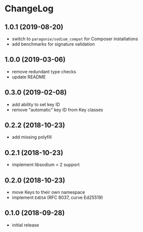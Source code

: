 # ChangeLog

## 1.0.1 (2019-08-20)
- switch to `paragonie/sodium_compat` for Composer installations
- add benchmarks for signature validation

## 1.0.0 (2019-03-06)
- remove redundant type checks
- update README

## 0.3.0 (2019-02-08)
- add ability to set key ID
- remove "automatic" key ID from Key classes

## 0.2.2 (2018-10-23)
- add missing polyfill

## 0.2.1 (2018-10-23)
- implement libsodium < 2 support

## 0.2.0 (2018-10-23)
- move Keys to their own namespace
- implement `EdDSA` (RFC 8037, curve Ed25519)

## 0.1.0 (2018-09-28)
- initial release

